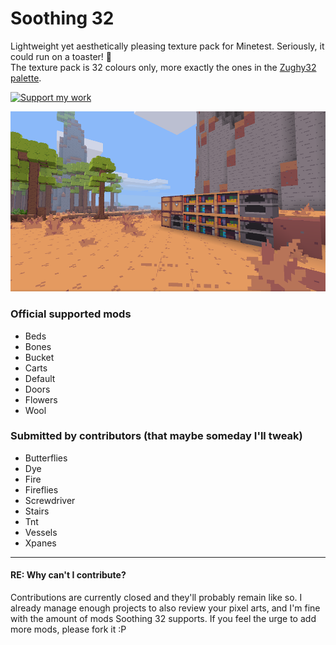 # Soothing 32

Lightweight yet aesthetically pleasing texture pack for Minetest. Seriously, it could run on a toaster! :bread:  
The texture pack is 32 colours only, more exactly the ones in the [Zughy32 palette](https://lospec.com/palette-list/zughy-32).

<a href="https://liberapay.com/EticaDigitale/donate"><img src="https://i.imgur.com/4B2PxjP.png" alt="Support my work"/></a>  

![Soothing 32](screenshot.png)  

### Official supported mods
* Beds
* Bones
* Bucket
* Carts
* Default
* Doors
* Flowers
* Wool

### Submitted by contributors (that maybe someday I'll tweak)
* Butterflies
* Dye
* Fire
* Fireflies
* Screwdriver
* Stairs
* Tnt
* Vessels
* Xpanes

---

#### RE: Why can't I contribute?
Contributions are currently closed and they'll probably remain like so. I already manage enough projects to also review your pixel arts, and I'm fine with the amount of mods Soothing 32 supports. If you feel the urge to add more mods, please fork it :P
